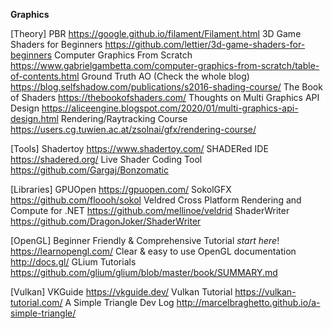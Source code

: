 
__**Graphics**__

[Theory]
PBR <https://google.github.io/filament/Filament.html>
3D Game Shaders for Beginners <https://github.com/lettier/3d-game-shaders-for-beginners>
Computer Graphics From Scratch <https://www.gabrielgambetta.com/computer-graphics-from-scratch/table-of-contents.html>
Ground Truth AO (Check the whole blog) <https://blog.selfshadow.com/publications/s2016-shading-course/>
The Book of Shaders <https://thebookofshaders.com/>
Thoughts on Multi Graphics API Design <https://aliceengine.blogspot.com/2020/01/multi-graphics-api-design.html>
Rendering/Raytracking Course <https://users.cg.tuwien.ac.at/zsolnai/gfx/rendering-course/>

[Tools]
Shadertoy <https://www.shadertoy.com/>
SHADERed IDE <https://shadered.org/>
Live Shader Coding Tool <https://github.com/Gargaj/Bonzomatic>

[Libraries]
GPUOpen <https://gpuopen.com/>
SokolGFX <https://github.com/floooh/sokol>
Veldred Cross Platform Rendering and Compute for .NET <https://github.com/mellinoe/veldrid>
ShaderWriter <https://github.com/DragonJoker/ShaderWriter>

[OpenGL]
Beginner Friendly & Comprehensive Tutorial *start here*! <https://learnopengl.com/>
Clear & easy to use OpenGL documentation <http://docs.gl/>
GLium Tutorials <https://github.com/glium/glium/blob/master/book/SUMMARY.md>

[Vulkan]
VKGuide <https://vkguide.dev/>
Vulkan Tutorial <https://vulkan-tutorial.com/>
A Simple Triangle Dev Log <http://marcelbraghetto.github.io/a-simple-triangle/>